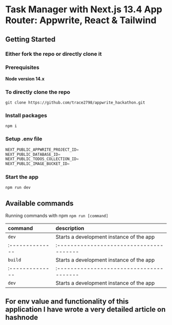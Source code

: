 # Task Manager with Next.js 13.4 App Router: Appwrite, React & Tailwind

## Getting Started

### Either fork the repo or directly clone it

### Prerequisites

**Node version 14.x**

### To directly clone the repo

```shell
git clone https://github.com/trace2798/appwrite_hackathon.git
```

### Install packages

```shell
npm i
```

### Setup .env file


```js
NEXT_PUBLIC_APPWRITE_PROJECT_ID=
NEXT_PUBLIC_DATABASE_ID=
NEXT_PUBLIC_TODOS_COLLECTION_ID=
NEXT_PUBLIC_IMAGE_BUCKET_ID=
```

### Start the app

```shell
npm run dev
```

## Available commands

Running commands with npm `npm run [command]`

| command         | description                              |
| :-------------- | :--------------------------------------- |
| `dev`           | Starts a development instance of the app |
| :-------------- | :--------------------------------------- |
| `build`         | Starts a development instance of the app |
| :-------------- | :--------------------------------------- |
| `dev`           | Starts a development instance of the app |

## For env value and functionality of this application I have wrote a very detailed article on hashnode
